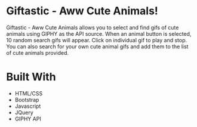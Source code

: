 # Giftastic - Aww Cute Animals!

Giftastic - Aww Cute Animals allows you to select and find gifs of cute animals using GIPHY as the API source. When an animal button is selected, 10 random search gifs will appear. Click on individual gif to play and stop. You can also search for your own cute animal gifs and add them to the list of cute animals provided.

# Built With
* HTML/CSS
* Bootstrap
* Javascript
* JQuery
* GIPHY API
